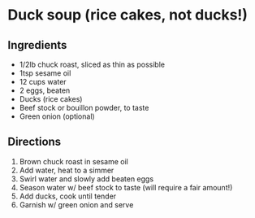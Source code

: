 Duck soup (rice cakes, not ducks!)
==================================

Ingredients
-----------

- 1/2lb chuck roast, sliced as thin as possible
- 1tsp sesame oil
- 12 cups water
- 2 eggs, beaten
- Ducks (rice cakes)
- Beef stock or bouillon powder, to taste
- Green onion (optional)

Directions
----------

1. Brown chuck roast in sesame oil
2. Add water, heat to a simmer
3. Swirl water and slowly add beaten eggs
4. Season water w/ beef stock to taste (will require a fair amount!)
5. Add ducks, cook until tender
6. Garnish w/ green onion and serve
